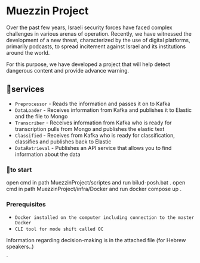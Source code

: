 # Muezzin Project

Over the past few years, Israeli security forces have faced complex challenges in various arenas of operation. Recently, we have witnessed the development of a new threat, characterized by the use of digital platforms, primarily podcasts, to spread incitement against Israel and its institutions around the world.

For this purpose, we have developed a project that will help detect dangerous content and provide advance warning.

## 🔹services

- `Preprocessor` - Reads the information and passes it on to Kafka
- `DataLoader`  - Receives information from Kafka and publishes it to Elastic and the file to Mongo
- `Transcriber` - Receives information from Kafka who is ready for transcription pulls from Mongo and publishes the elastic text
- `Classified` - Receives from Kafka who is ready for classification, classifies and publishes back to Elastic
- `DataRetrieval` - Publishes an API service that allows you to find information about the data


### 🔹to start

open cmd in path MuezzinProject/scriptes and run bilud-posh.bat .
open cmd in path MuezzinProject/infra/Docker and run docker compose up .



### Prerequisites
- `Docker installed on the computer including connection to the master Docker`
- `CLI tool for mode shift called OC`




Information regarding decision-making is in the attached file (for Hebrew speakers..) 


`